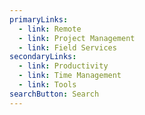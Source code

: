 ```yaml
---
primaryLinks:
  - link: Remote
  - link: Project Management
  - link: Field Services
secondaryLinks:
  - link: Productivity
  - link: Time Management
  - link: Tools
searchButton: Search
---
```

